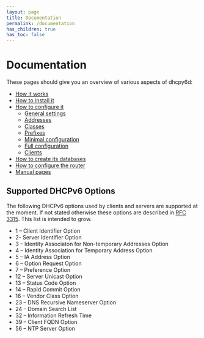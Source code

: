 ```yaml
---
layout: page
title: Documentation
permalink: /documentation
has_children: true
has_toc: false
---
```


# Documentation

These pages should give you an overview of various aspects of dhcpy6d:

- [How it works](/documentation/function "Function")
- [How to install it](/documentation/installation "Installation")
- [How to configure it](https://dhcpy6d.ifw-dresden.de/documentation/config/ "Configuration")
    - [General settings](https://dhcpy6d.ifw-dresden.de/documentation/config/general/ "General")
    - [Addresses](https://dhcpy6d.ifw-dresden.de/documentation/config/addresses/ "Addresses")
    - [Classes](https://dhcpy6d.ifw-dresden.de/documentation/config/classes/ "Classes")
    - [Prefixes](https://dhcpy6d.ifw-dresden.de/documentation/config/prefixes/)
    - [Minimal configuration](https://dhcpy6d.ifw-dresden.de/documentation/config/minimal/ "Minimal")
    - [Full configuration](https://dhcpy6d.ifw-dresden.de/documentation/config/full/ "Full")
    - [Clients](https://dhcpy6d.ifw-dresden.de/documentation/config/client/ "Clients")
- [How to create its databases](/documentation/sql/ "SQL")
- [How to configure the router](/documentation/router-configuration/ "Router configuration")
- [Manual pages](/documentation/manpages/ "Manpages")

## Supported DHCPv6 Options

The following DHCPv6 options used by clients and servers are supported at the moment. If not stated otherwise these options are described in [RFC 3315](http://tools.ietf.org/html/rfc3315). This list is intended to grow.

- 1 – Client Identifier Option
- 2- Server Identifier Option
- 3 – Identity Associaton for Non-temporary Addresses Option
- 4 – Identity Association for Temporary Address Option
- 5 – IA Address Option
- 6 – Option Request Option
- 7 – Preference Option
- 12 – Server Unicast Option
- 13 – Status Code Option
- 14 – Rapid Commit Option
- 16 – Vendor Class Option
- 23 – DNS Recursive Nameserver Option
- 24 – Domain Search List
- 32 – Information Refresh Time
- 39 – Client FQDN Option
- 56 – NTP Server Option